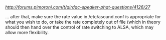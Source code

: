_http://forums.pimoroni.com/t/airdac-speaker-phat-questions/4126/27_

... after that, make sure the rate value in /etc/asound.conf is appropriate for what you wish to do, or take the rate completely out of file (which in theory should then hand over the control of rate switching to ALSA, which may allow more flexibility.
